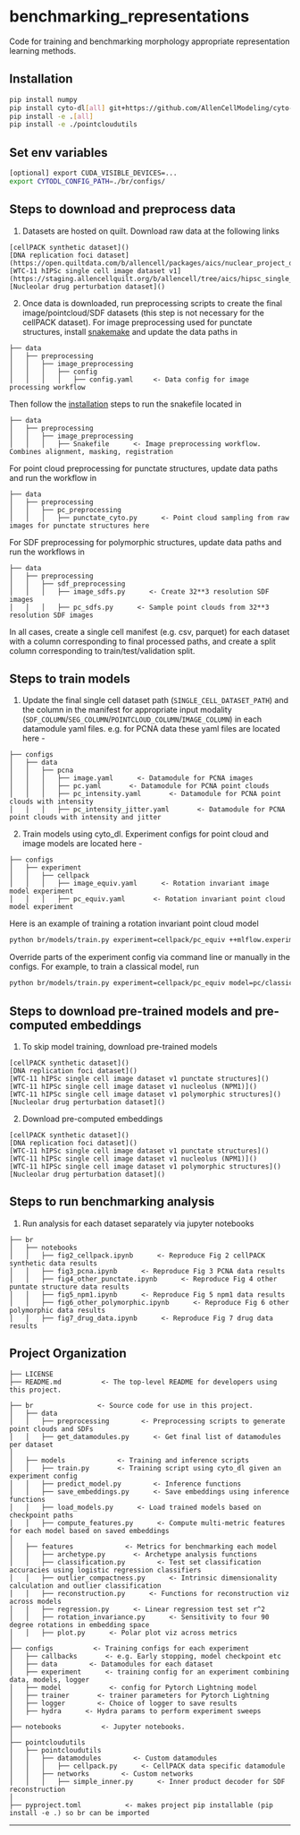 # benchmarking_representations

Code for training and benchmarking morphology appropriate representation learning methods.

## Installation

```bash
pip install numpy
pip install cyto-dl[all] git+https://github.com/AllenCellModeling/cyto-dl@br_release
pip install -e .[all]
pip install -e ./pointcloudutils
```

## Set env variables

```bash
[optional] export CUDA_VISIBLE_DEVICES=...
export CYTODL_CONFIG_PATH=./br/configs/
```

## Steps to download and preprocess data

1. Datasets are hosted on quilt. Download raw data at the following links

```
[cellPACK synthetic dataset]()
[DNA replication foci dataset](https://open.quiltdata.com/b/allencell/packages/aics/nuclear_project_dataset_4)
[WTC-11 hIPSc single cell image dataset v1](https://staging.allencellquilt.org/b/allencell/tree/aics/hipsc_single_cell_image_dataset/)
[Nucleolar drug perturbation dataset]()
```

2. Once data is downloaded, run preprocessing scripts to create the final image/pointcloud/SDF datasets (this step is not necessary for the cellPACK dataset). For image preprocessing used for punctate structures, install [snakemake](https://snakemake.readthedocs.io/en/stable/getting_started/installation.html) and update the data paths in

```
├── data
│   ├── preprocessing
│   │   ├── image_preprocessing
│   │   │   ├── config
│   │   │   │   ├── config.yaml     <- Data config for image processing workflow
```

Then follow the [installation](br/data/preprocessing/image_preprocessing/README.md) steps to run the snakefile located in

```
├── data
│   ├── preprocessing
│   │   ├── image_preprocessing
│   │   │   ├── Snakefile      <- Image preprocessing workflow. Combines alignment, masking, registration
```

For point cloud preprocessing for punctate structures, update data paths and run the workflow in

```
├── data
│   ├── preprocessing
│   │   ├── pc_preprocessing
│   │   │   ├── punctate_cyto.py      <- Point cloud sampling from raw images for punctate structures here
```

For SDF preprocessing for polymorphic structures, update data paths and run the workflows in

```
├── data
│   ├── preprocessing
│   │   ├── sdf_preprocessing
│   │   │   ├── image_sdfs.py      <- Create 32**3 resolution SDF images
│   │   │   ├── pc_sdfs.py      <- Sample point clouds from 32**3 resolution SDF images
```

In all cases, create a single cell manifest (e.g. csv, parquet) for each dataset with a column corresponding to final processed paths, and create a split column corresponding to train/test/validation split.

## Steps to train models

1. Update the final single cell dataset path (`SINGLE_CELL_DATASET_PATH`) and the column in the manifest for appropriate input modality (`SDF_COLUMN`/`SEG_COLUMN`/`POINTCLOUD_COLUMN`/`IMAGE_COLUMN`) in each datamodule yaml files. e.g. for PCNA data these yaml files are located here -

```
├── configs
│   ├── data
│   │   ├── pcna
│   │   │   ├── image.yaml      <- Datamodule for PCNA images
│   │   │   ├── pc.yaml       <- Datamodule for PCNA point clouds
│   │   │   ├── pc_intensity.yaml       <- Datamodule for PCNA point clouds with intensity
│   │   │   ├── pc_intensity_jitter.yaml       <- Datamodule for PCNA point clouds with intensity and jitter
```

2. Train models using cyto_dl. Experiment configs for point cloud and image models are located here -

```
├── configs
│   ├── experiment
│   │   ├── cellpack
│   │   │   ├── image_equiv.yaml      <- Rotation invariant image model experiment
│   │   │   ├── pc_equiv.yaml       <- Rotation invariant point cloud model experiment
```

Here is an example of training a rotation invariant point cloud model

```bash
python br/models/train.py experiment=cellpack/pc_equiv ++mlflow.experiment_name=[EXPERIMENT_NAME] ++mlflow.run_name=[RUN_NAME]
```

Override parts of the experiment config via command line or manually in the configs. For example, to train a classical model, run

```bash
python br/models/train.py experiment=cellpack/pc_equiv model=pc/classical_earthmovers_sphere ++mlflow.experiment_name=[EXPERIMENT_NAME] ++mlflow.run_name=[RUN_NAME]
```

## Steps to download pre-trained models and pre-computed embeddings

1. To skip model training, download pre-trained models

```
[cellPACK synthetic dataset]()
[DNA replication foci dataset]()
[WTC-11 hIPSc single cell image dataset v1 punctate structures]()
[WTC-11 hIPSc single cell image dataset v1 nucleolus (NPM1)]()
[WTC-11 hIPSc single cell image dataset v1 polymorphic structures]()
[Nucleolar drug perturbation dataset]()
```

2. Download pre-computed embeddings

```
[cellPACK synthetic dataset]()
[DNA replication foci dataset]()
[WTC-11 hIPSc single cell image dataset v1 punctate structures]()
[WTC-11 hIPSc single cell image dataset v1 nucleolus (NPM1)]()
[WTC-11 hIPSc single cell image dataset v1 polymorphic structures]()
[Nucleolar drug perturbation dataset]()
```

## Steps to run benchmarking analysis

1. Run analysis for each dataset separately via jupyter notebooks

```
├── br
│   ├── notebooks
│   │   ├── fig2_cellpack.ipynb      <- Reproduce Fig 2 cellPACK synthetic data results
│   │   ├── fig3_pcna.ipynb      <- Reproduce Fig 3 PCNA data results
│   │   ├── fig4_other_punctate.ipynb      <- Reproduce Fig 4 other puntate structure data results
│   │   ├── fig5_npm1.ipynb      <- Reproduce Fig 5 npm1 data results
│   │   ├── fig6_other_polymorphic.ipynb      <- Reproduce Fig 6 other polymorphic data results
│   │   ├── fig7_drug_data.ipynb      <- Reproduce Fig 7 drug data results
```

## Project Organization

```
├── LICENSE
├── README.md          <- The top-level README for developers using this project.

├── br                <- Source code for use in this project.
│   ├── data
│   │   ├── preprocessing        <- Preprocessing scripts to generate point clouds and SDFs
│   │   ├── get_datamodules.py      <- Get final list of datamodules per dataset
│
│   ├── models             <- Training and inference scripts
│   │   ├── train.py       <- Training script using cyto_dl given an experiment config
│   │   ├── predict_model.py        <- Inference functions
│   │   ├── save_embeddings.py      <- Save embeddings using inference functions
│   │   ├── load_models.py      <- Load trained models based on checkpoint paths
│   │   ├── compute_features.py      <- Compute multi-metric features for each model based on saved embeddings
│
│   ├── features             <- Metrics for benchmarking each model
│   │   ├── archetype.py       <- Archetype analysis functions
│   │   ├── classification.py        <- Test set classification accuracies using logistic regression classifiers
│   │   ├── outlier_compactness.py      <- Intrinsic dimensionality calculation and outlier classification
│   │   ├── reconstruction.py      <- Functions for reconstruction viz across models
│   │   ├── regression.py      <- Linear regression test set r^2
│   │   ├── rotation_invariance.py      <- Sensitivity to four 90 degree rotations in embedding space
│   │   ├── plot.py      <- Polar plot viz across metrics
│
├── configs          <- Training configs for each experiment
│   ├── callbacks       <- e.g. Early stopping, model checkpoint etc
│   ├── data        <- Datamodules for each dataset
│   ├── experiment      <- training config for an experiment combining data, models, logger
│   ├── model            <- config for Pytorch Lightning model
│   ├── trainer       <- trainer parameters for Pytorch Lightning
│   ├── logger        <- Choice of logger to save results
│   ├── hydra      <- Hydra params to perform experiment sweeps
│
├── notebooks          <- Jupyter notebooks.
│
├── pointcloudutils
│   ├── pointcloudutils
│   │   ├── datamodules        <- Custom datamodules
│   │   │   ├── cellpack.py      <- CellPACK data specific datamodule
│   │   ├── networks        <- Custom networks
│   │   │   ├── simple_inner.py      <- Inner product decoder for SDF reconstruction
│
├── pyproject.toml           <- makes project pip installable (pip install -e .) so br can be imported
```

______________________________________________________________________
